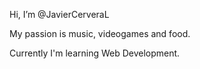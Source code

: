 Hi, I’m @JavierCerveraL

My passion is music, videogames and food.

Currently I'm learning Web Development.


